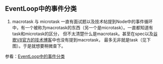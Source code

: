 ## EventLoop中的事件分类
1. macrotask 与 microtask
一直有面试题以及技术帖提到Node中的事件循环中，有一个被称为macrotask的东西（另一个是microtask）。一直都知道有task和microtask的区分，
但不太清楚什么是macrotask。甚至在spec以及[谷歌V8官方的技术博客](https://v8.dev/blog/fast-async#tasks-vs.-microtasks)中也没有提到macrotask，
最多无非就是task（见下图）。于是就想要稍微查下。

参看：[EventLoop中的事件分类](https://xenojoshua.com/2019/02/event-loop-spec/)
